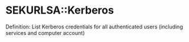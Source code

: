 # SEKURLSA::Kerberos

Definition: List Kerberos credentials for all authenticated users (including services and computer account)